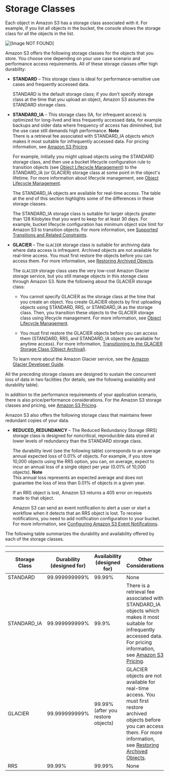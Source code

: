 # Storage Classes<a name="storage-class-intro"></a>

Each object in Amazon S3 has a storage class associated with it\. For example, if you list all objects in the bucket, the console shows the storage class for all the objects in the list\.

![\[Image NOT FOUND\]](http://docs.aws.amazon.com/AmazonS3/latest/dev/images/ObjectStorageClass.png)

Amazon S3 offers the following storage classes for the objects that you store\. You choose one depending on your use case scenario and performance access requirements\. All of these storage classes offer high durability: 

+ **STANDARD** – This storage class is ideal for performance\-sensitive use cases and frequently accessed data\. 

  STANDARD is the default storage class; if you don't specify storage class at the time that you upload an object, Amazon S3 assumes the STANDARD storage class\.

+ **STANDARD\_IA** – This storage class \(IA, for infrequent access\) is optimized for long\-lived and less frequently accessed data, for example backups and older data where frequency of access has diminished, but the use case still demands high performance\. 
**Note**  
There is a retrieval fee associated with STANDARD\_IA objects which makes it most suitable for infrequently accessed data\. For pricing information, see [Amazon S3 Pricing](https://aws.amazon.com/s3/pricing/)\.

  For example, initially you might upload objects using the STANDARD storage class, and then use a bucket lifecycle configuration rule to transition objects \(see [Object Lifecycle Management](object-lifecycle-mgmt.md)\) to the STANDARD\_IA \(or GLACIER\) storage class at some point in the object's lifetime\. For more information about lifecycle management, see [Object Lifecycle Management](object-lifecycle-mgmt.md)\.

  The STANDARD\_IA objects are available for real\-time access\. The table at the end of this section highlights some of the differences in these storage classes\.

  The STANDARD\_IA storage class is suitable for larger objects greater than 128 Kilobytes that you want to keep for at least 30 days\. For example, bucket lifecycle configuration has minimum object size limit for Amazon S3 to transition objects\. For more information, see [Supported Transitions and Related Constraints](lifecycle-transition-general-considerations.md#lifecycle-general-considerations-transition-sc)\. 

+ **GLACIER** – The `GLACIER` storage class is suitable for archiving data where data access is infrequent\. Archived objects are not available for real\-time access\. You must first restore the objects before you can access them\. For more information, see [Restoring Archived Objects](restoring-objects.md)\.

  The `GLACIER` storage class uses the very low\-cost Amazon Glacier storage service, but you still manage objects in this storage class through Amazon S3\. Note the following about the GLACIER storage class:

  + You cannot specify GLACIER as the storage class at the time that you create an object\. You create GLACIER objects by first uploading objects using STANDARD, RRS, or STANDARD\_IA as the storage class\. Then, you transition these objects to the GLACIER storage class using lifecycle management\. For more information, see [Object Lifecycle Management](object-lifecycle-mgmt.md)\.

  + You must first restore the GLACIER objects before you can access them \(STANDARD, RRS, and STANDARD\_IA objects are available for anytime access\)\. For more information, [Transitioning to the GLACIER Storage Class \(Object Archival\)](lifecycle-transition-general-considerations.md#before-deciding-to-archive-objects)\.

  To learn more about the Amazon Glacier service, see the [Amazon Glacier Developer Guide](http://docs.aws.amazon.com/amazonglacier/latest/dev/)\.

All the preceding storage classes are designed to sustain the concurrent loss of data in two facilities \(for details, see the following availability and durability table\)\. 

In addition to the performance requirements of your application scenario, there is also price/performance considerations\. For the Amazon S3 storage classes and pricing, see [Amazon S3 Pricing](https://aws.amazon.com/s3/pricing/)\.

Amazon S3 also offers the following storage class that maintains fewer redundant copies of your data\.

+ **REDUCED\_REDUNDANCY** – The Reduced Redundancy Storage \(RRS\) storage class is designed for noncritical, reproducible data stored at lower levels of redundancy than the STANDARD storage class\.

  The durability level \(see the following table\) corresponds to an average annual expected loss of 0\.01% of objects\. For example, if you store 10,000 objects using the RRS option, you can, on average, expect to incur an annual loss of a single object per year \(0\.01% of 10,000 objects\)\. 
**Note**  
This annual loss represents an expected average and does not guarantee the loss of less than 0\.01% of objects in a given year\. 

  If an RRS object is lost, Amazon S3 returns a 405 error on requests made to that object\. 

  Amazon S3 can send an event notification to alert a user or start a workflow when it detects that an RRS object is lost\. To receive notifications, you need to add notification configuration to your bucket\. For more information, see [ Configuring Amazon S3 Event Notifications](NotificationHowTo.md)\.

The following table summarizes the durability and availability offered by each of the storage classes\. 


****  

| Storage Class | Durability \(designed for\) | Availability \(designed for\) |  **Other Considerations**  | 
| --- | --- | --- | --- | 
|  STANDARD  |  99\.999999999%   |  99\.99%  |  None  | 
|  STANDARD\_IA  |  99\.999999999%   |  99\.9%  |  There is a retrieval fee associated with STANDARD\_IA objects which makes it most suitable for infrequently accessed data\. For pricing information, see [Amazon S3 Pricing](https://aws.amazon.com/s3/pricing/)\.  | 
|  GLACIER  |  99\.999999999%   |  99\.99% \(after you restore objects\)  | GLACIER objects are not available for real\-time access\. You must first restore archived objects before you can access them\. For more information, see [Restoring Archived Objects](restoring-objects.md)\. | 
|  RRS  |  99\.99%   |  99\.99%  |  None  | 